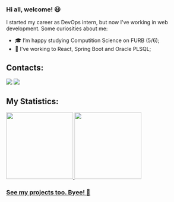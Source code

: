 ### Hi all, welcome! :smiley:

  I started my career as DevOps intern, but now I've working in web development. Some curiosities about me:

- :mortar_board: I’m happy studying Computition Science on FURB (5/6);
- :triangular_flag_on_post: I've working to React, Spring Boot and Oracle PLSQL;

## Contacts:

<div>
<a href="[https://instagram.com/seu-usuário-instagram-aqui](https://www.instagram.com/joaovictorrodrigues328/)" target="_blank"><img loading="lazy" src="https://img.shields.io/badge/-Instagram-%23E4405F?style=for-the-badge&logo=instagram&logoColor=white" target="_blank"></a>
<a href="https://www.linkedin.com/in/joão-victor-rodrigues-b750b0228" target="_blank"><img loading="lazy" src="https://img.shields.io/badge/-LinkedIn-%230077B5?style=for-the-badge&logo=linkedin&logoColor=white" target="_blank"></a>   
</div>

## My Statistics:

<div>
<a href="[https://github.com/seu-usuário-aqui](https://github.com/JoaoRodrigues-JR)">
<img loading="lazy" height="180em" src="https://github-readme-stats.vercel.app/api/top-langs/?username=JoaoRodrigues-JR&layout=compact&langs_count=7&theme=dracula"/>
<img loading="lazy" height="180em" src="https://github-readme-stats.vercel.app/api?username=JoaoRodrigues-JR&show_icons=true&theme=dracula&include_all_commits=true&count_private=true"/>
</div>

### See my projects too. Byee! :wave:
